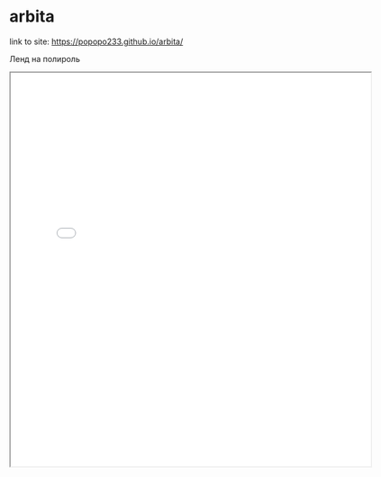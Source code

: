 # arbita
link to site: https://popopo233.github.io/arbita/

Ленд на полироль
<iframe src="//longurl.info/" name="iframe" width="640" height="700" scrolling="auto"><span data-mce-type="bookmark" style="display: inline-block; width: 0px; overflow: hidden; line-height: 0;" class="mce_SELRES_start"></span><span data-mce-type="bookmark" style="display: inline-block; width: 0px; overflow: hidden; line-height: 0;" class="mce_SELRES_start"></span> </iframe>
